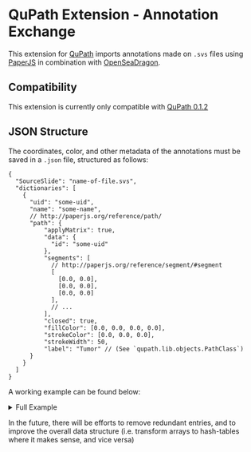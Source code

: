 # QuPath Extension - Annotation Exchange

This extension for [QuPath](https://github.com/qupath/qupath) imports annotations made on `.svs` files using
[PaperJS](https://github.com/paperjs/paper.js) in combination with [OpenSeaDragon](https://github.com/openseadragon/openseadragon).

## Compatibility

This extension is currently only compatible with [QuPath 0.1.2](https://github.com/qupath/qupath/releases/tag/v0.1.2)

## JSON Structure

The coordinates, color, and other metadata of the annotations must be saved in a `.json` file, structured as follows:

```jsonc
{
  "SourceSlide": "name-of-file.svs",
  "dictionaries": [
    {
      "uid": "some-uid",
      "name": "some-name",
      // http://paperjs.org/reference/path/
      "path": {
          "applyMatrix": true,
          "data": {
            "id": "some-uid"
          },
          "segments": [
            // http://paperjs.org/reference/segment/#segment
            [
              [0.0, 0.0],
              [0.0, 0.0],
              [0.0, 0.0]
            ],
            // ...
          ],
          "closed": true,
          "fillColor": [0.0, 0.0, 0.0, 0.0],
          "strokeColor": [0.0, 0.0, 0.0],
          "strokeWidth": 50,
          "label": "Tumor" // (See `qupath.lib.objects.PathClass`)
      }
    }
  ]
}
```

A working example can be found below:

<details>
<summary>Full Example</summary>
<p>

```jsonc
{
  "SourceSlide": "24496.svs",
  "dictionaries": [
    [
      {
        "uid": "dc466dd0-15f7-11ea-94f7-3541d0425afc",
        "name": "dc466dd0-15f7-11ea-94f7-3541d0425afc",
        // http://paperjs.org/reference/path/
        "path": {
            "applyMatrix": true,
            "data": {
              "id": "dc466dd0-15f7-11ea-94f7-3541d0425afc"
            },
            "segments": [
              // http://paperjs.org/reference/segment/#segment
              [
                [4445.56952, 2904.39074],
                [0.9558, 6.05342],
                [-0.28748, -1.82071]
              ],
              [
                [4444.66043, 2909.84528],
                [1.02246, -1.53369],
                [-2.18812, 3.28217]
              ],
              [
                [4445.56952, 2921.66346],
                [-4.38693, -2.19347],
                [0.19696, 0.09848]
              ],
              [
                [4448.29679, 2922.57255],
                [0.00906, 0.09063],
                [-0.6098, -6.09799]
              ]
            ],
            "closed": true,
            "fillColor": [0.81569, 0.41569, 0.41569, 0.5],
            "strokeColor": [0.81569, 0.41569, 0.41569],
            "strokeWidth": 50
        }
      }
    ]
  ]
}
```

</p>
</details>

In the future, there will be efforts to remove redundant entries, and to improve the overall data structure (i.e.
transform arrays to hash-tables where it makes sense, and vice versa)
